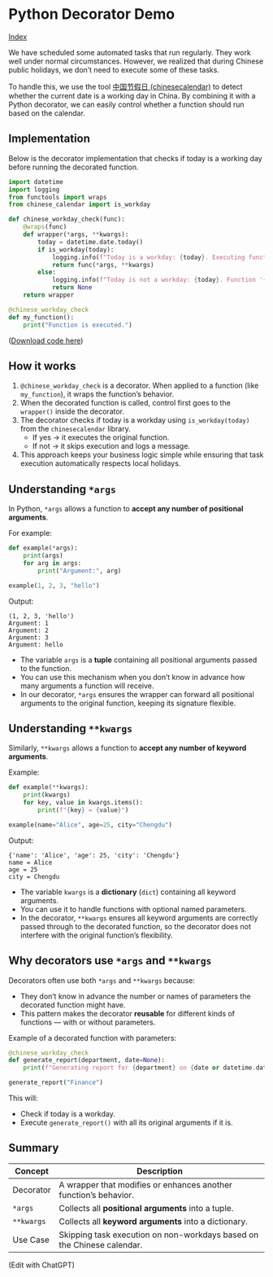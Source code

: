 # Python Decorator Demo

[Index](../index.md)

We have scheduled some automated tasks that run regularly. They work well under normal circumstances. However, we realized that during Chinese public holidays, we don’t need to execute some of these tasks.

To handle this, we use the tool [中国节假日 (chinesecalendar)](https://pypi.org/project/chinesecalendar/) to detect whether the current date is a working day in China.
By combining it with a Python decorator, we can easily control whether a function should run based on the calendar.

## Implementation

Below is the decorator implementation that checks if today is a working day before running the decorated function.

```python
import datetime
import logging
from functools import wraps
from chinese_calendar import is_workday

def chinese_workday_check(func):
    @wraps(func)
    def wrapper(*args, **kwargs):
        today = datetime.date.today()
        if is_workday(today): 
            logging.info(f"Today is a workday: {today}. Executing function '{func.__name__}'.")
            return func(*args, **kwargs)
        else:
            logging.info(f"Today is not a workday: {today}. Function '{func.__name__}' will not be executed.")
            return None
    return wrapper

@chinese_workday_check
def my_function():
    print("Function is executed.")
```

([Download code here](pydecorator.py))

## How it works

1. `@chinese_workday_check` is a decorator. When applied to a function (like `my_function`), it wraps the function’s behavior.
2. When the decorated function is called, control first goes to the `wrapper()` inside the decorator.
3. The decorator checks if today is a workday using `is_workday(today)` from the `chinesecalendar` library.
   - If yes → it executes the original function.
   - If not → it skips execution and logs a message.
4. This approach keeps your business logic simple while ensuring that task execution automatically respects local holidays.

## Understanding `*args`

In Python, `*args` allows a function to **accept any number of positional arguments**.

For example:

```python
def example(*args):
    print(args)
    for arg in args:
        print("Argument:", arg)

example(1, 2, 3, "hello")
```

Output:

```plaintext
(1, 2, 3, 'hello')
Argument: 1
Argument: 2
Argument: 3
Argument: hello
```

- The variable `args` is a **tuple** containing all positional arguments passed to the function.
- You can use this mechanism when you don’t know in advance how many arguments a function will receive.
- In our decorator, `*args` ensures the wrapper can forward all positional arguments to the original function, keeping its signature flexible.

## Understanding `**kwargs`

Similarly, `**kwargs` allows a function to **accept any number of keyword arguments**.

Example:

```python
def example(**kwargs):
    print(kwargs)
    for key, value in kwargs.items():
        print(f"{key} = {value}")

example(name="Alice", age=25, city="Chengdu")
```

Output:

```plaintext
{'name': 'Alice', 'age': 25, 'city': 'Chengdu'}
name = Alice
age = 25
city = Chengdu
```

- The variable `kwargs` is a **dictionary** (`dict`) containing all keyword arguments.
- You can use it to handle functions with optional named parameters.
- In the decorator, `**kwargs` ensures all keyword arguments are correctly passed through to the decorated function, so the decorator does not interfere with the original function’s flexibility.

## Why decorators use `*args` and `**kwargs`

Decorators often use both `*args` and `**kwargs` because:

- They don’t know in advance the number or names of parameters the decorated function might have.
- This pattern makes the decorator **reusable** for different kinds of functions — with or without parameters.

Example of a decorated function with parameters:

```python
@chinese_workday_check
def generate_report(department, date=None):
    print(f"Generating report for {department} on {date or datetime.date.today()}")

generate_report("Finance")
```

This will:

- Check if today is a workday.
- Execute `generate_report()` with all its original arguments if it is.

## Summary

| Concept    | Description                                                            |
| ---------- | ---------------------------------------------------------------------- |
| Decorator  | A wrapper that modifies or enhances another function’s behavior.       |
| `*args`    | Collects all **positional arguments** into a tuple.                    |
| `**kwargs` | Collects all **keyword arguments** into a dictionary.                  |
| Use Case   | Skipping task execution on non-workdays based on the Chinese calendar. |

(Edit with ChatGPT)